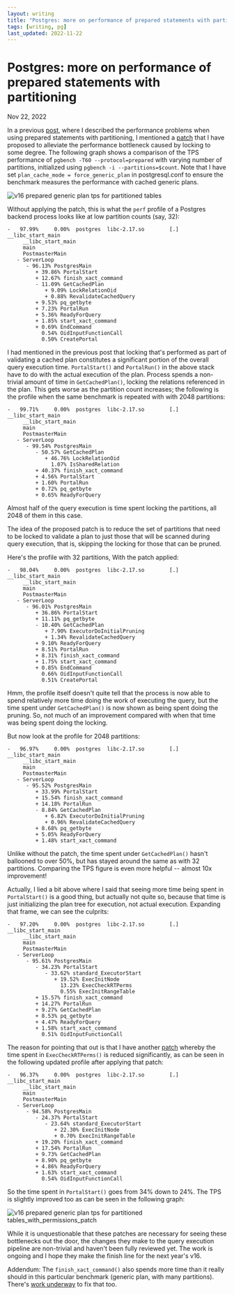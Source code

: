 ```yaml
---
layout: writing
title: "Postgres: more on performance of prepared statements with partitioning"
tags: [writing, pg]
last_updated: 2022-11-22
---
```

# Postgres: more on performance of prepared statements with partitioning

Nov 22, 2022

In a previous [post](https://amitlan.com/2022/05/16/param-query-partition-woes.html), where I
described the performance problems when using prepared statements with partitioning, I
mentioned a [patch](https://www.postgresql.org/message-id/CA%2BHiwqFGkMSge6TgC9KQzde0ohpAycLQuV7ooitEEpbKB0O_mg%40mail.gmail.com)
that I have proposed to alleviate the performance bottleneck caused by locking to some degree.
The following graph shows a comparison of the TPS performance of `pgbench -T60 --protocol=prepared`
with varying number of partitions, initialized using `pgbench -i --partitions=$count`.  Note that
I have set `plan_cache_mode = force_generic_plan` in postgresql.conf to ensure the benchmark
measures the performance with cached generic plans.

![v16 prepared generic plan tps for partitioned tables](https://s3.ap-northeast-1.amazonaws.com/amitlan.com/files/unpatched-patch1.png)


Without applying the patch, this is what the `perf` profile of a Postgres backend process
looks like at low partition counts (say, 32):

```
-   97.99%     0.00%  postgres  libc-2.17.so        [.] __libc_start_main
     __libc_start_main
     main
     PostmasterMain
   - ServerLoop
      - 96.13% PostgresMain
         + 39.86% PortalStart
         + 12.67% finish_xact_command
         - 11.09% GetCachedPlan
            + 9.09% LockRelationOid
            + 0.88% RevalidateCachedQuery
         + 9.53% pq_getbyte
         + 7.23% PortalRun
         + 5.36% ReadyForQuery
         + 1.85% start_xact_command
         + 0.69% EndCommand
           0.54% OidInputFunctionCall
           0.50% CreatePortal
```

I had mentioned in the previous post that locking that's performed as part of validating a cached plan
constitutes a significant portion of the overall query execution time.  `PortalStart()` and `PortalRun()`
in the above stack have to do with the actual execution of the plan.  Process spends a non-trivial
amount of time in `GetCachedPlan()`, locking the relations referenced in the plan.  This gets worse as
the partition count increases; the following is the profile when the same benchmark is repeated with
with 2048 partitions:


```
-   99.71%     0.00%  postgres  libc-2.17.so        [.] __libc_start_main
     __libc_start_main
     main
     PostmasterMain
   - ServerLoop
      - 99.54% PostgresMain
         - 50.57% GetCachedPlan
            + 46.76% LockRelationOid
              1.07% IsSharedRelation
         + 40.37% finish_xact_command
         + 4.56% PortalStart
         + 1.60% PortalRun
         + 0.72% pq_getbyte
         + 0.65% ReadyForQuery
```

Almost half of the query execution is time spent locking the partitions, all 2048 of them in this case.

The idea of the proposed patch is to reduce the set of partitions that need to be locked to validate
a plan to just those that will be scanned during query execution, that is, skipping the locking for
those that can be pruned.

Here's the profile with 32 partitions, With the patch applied:

```
-   98.04%     0.00%  postgres  libc-2.17.so        [.] __libc_start_main
     __libc_start_main
     main
     PostmasterMain
   - ServerLoop
      - 96.01% PostgresMain
         + 36.86% PortalStart
         + 11.11% pq_getbyte
         - 10.40% GetCachedPlan
            + 7.90% ExecutorDoInitialPruning
            + 1.34% RevalidateCachedQuery
         + 9.10% ReadyForQuery
         + 8.51% PortalRun
         + 8.31% finish_xact_command
         + 1.75% start_xact_command
         + 0.85% EndCommand
           0.66% OidInputFunctionCall
           0.51% CreatePortal
```

Hmm, the profile itself doesn't quite tell that the process is now able to spend relatively more time
doing the work of executing the query, but the time spent under `GetCachedPlan()` is now shown as
being spent doing the pruning.  So, not much of an improvement compared with when that time was being
spent doing the locking.

But now look at the profile for 2048 partitions:


```
-   96.97%     0.00%  postgres  libc-2.17.so        [.] __libc_start_main
     __libc_start_main
     main
     PostmasterMain
   - ServerLoop
      - 95.52% PostgresMain
         + 33.99% PortalStart
         + 15.54% finish_xact_command
         + 14.18% PortalRun
         - 8.84% GetCachedPlan
            + 6.82% ExecutorDoInitialPruning
            + 0.96% RevalidateCachedQuery
         + 8.68% pq_getbyte
         + 5.05% ReadyForQuery
         + 1.48% start_xact_command
```

Unlike without the patch, the time spent under `GetCachedPlan()` hasn't ballooned to over 50%, but has
stayed around the same as with 32 partitions.  Comparing the TPS figure is even more helpful -- almost
10x improvement!

Actually, I lied a bit above where I said that seeing more time being spent in `PortalStart()` is a good
thing, but actually not quite so, because that time is just initializing the plan tree for execution,
not actual execution.  Expanding that frame, we can see the culprits:

```
-   97.20%     0.00%  postgres  libc-2.17.so        [.] __libc_start_main
     __libc_start_main
     main
     PostmasterMain
   - ServerLoop
      - 95.61% PostgresMain
         - 34.23% PortalStart
            - 33.62% standard_ExecutorStart
               + 19.52% ExecInitNode
                 13.23% ExecCheckRTPerms
                 0.55% ExecInitRangeTable
         + 15.57% finish_xact_command
         + 14.27% PortalRun
         + 9.27% GetCachedPlan
         + 8.53% pq_getbyte
         + 4.47% ReadyForQuery
         + 1.58% start_xact_command
           0.51% OidInputFunctionCall
```

The reason for pointing that out is that I have another [patch](https://www.postgresql.org/message-id/CA%2BHiwqGjJDmUhDSfv-U2qhKJjt9ST7Xh9JXC_irsAQ1TAUsJYg%40mail.gmail.com) whereby the time spent in `ExecCheckRTPerms()`
is reduced significantly, as can be seen in the following updated profile after applying that patch:

```
-   96.37%     0.00%  postgres  libc-2.17.so        [.] __libc_start_main
     __libc_start_main
     main
     PostmasterMain
   - ServerLoop
      - 94.58% PostgresMain
         - 24.37% PortalStart
            - 23.64% standard_ExecutorStart
               + 22.30% ExecInitNode
               + 0.70% ExecInitRangeTable
         + 19.20% finish_xact_command
         + 17.54% PortalRun
         + 9.73% GetCachedPlan
         + 8.90% pq_getbyte
         + 4.86% ReadyForQuery
         + 1.63% start_xact_command
           0.54% OidInputFunctionCall
```

So the time spent in `PortalStart()` goes from 34% down to 24%.  The TPS is slightly improved too as can
be seen in the following graph:

![v16 prepared generic plan tps for partitioned tables_with_permissions_patch](https://s3.ap-northeast-1.amazonaws.com/amitlan.com/files/unpatched-patch1-patch2.png)

While it is unquestionable that these patches are necessary for seeing these bottlenecks out the door,
the changes they make to the query execution pipeline are non-trivial and haven't been fully reviewed
yet.  The work is ongoing and I hope they make the finish line for the next year's v16.

Addendum: The `finish_xact_command()` also spends more time than it really should in this particular
benchmark (generic plan, with many partitions).  There's [work underway](https://www.postgresql.org/message-id/0A3221C70F24FB45833433255569204D1FB976EF%40G01JPEXMBYT05) to fix that too.
